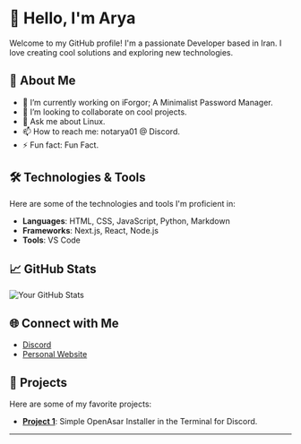 # 👋 Hello, I'm Arya

Welcome to my GitHub profile! I'm a passionate Developer based in Iran. I love creating cool solutions and exploring new technologies.

## 🌟 About Me

- 🔭 I’m currently working on iForgor; A Minimalist Password Manager.
- 👯 I’m looking to collaborate on cool projects.
- 💬 Ask me about Linux.
- 📫 How to reach me: notarya01 @ Discord.
- ⚡ Fun fact: Fun Fact.

## 🛠️ Technologies & Tools

Here are some of the technologies and tools I'm proficient in:

- **Languages**: HTML, CSS, JavaScript, Python, Markdown
- **Frameworks**: Next.js, React, Node.js
- **Tools**: VS Code

## 📈 GitHub Stats

![Your GitHub Stats](https://github-readme-stats.vercel.app/api?username=notarya01&show_icons=true&theme=onedark)

## 🌐 Connect with Me

- [Discord](https://twitter.com/yourprofile)
- [Personal Website](https://soonm)

## 🎉 Projects

Here are some of my favorite projects:

- **[Project 1](https://github.com/notarya01/OpenAsar-Installer)**: Simple OpenAsar Installer in the Terminal for Discord.

---
